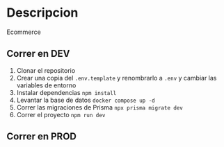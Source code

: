 # Descripcion 
Ecommerce

## Correr en DEV 

1. Clonar el repositorio 
2. Crear una copia del ```.env.template``` y renombrarlo a  ```.env``` y cambiar las variables de entorno
3. Instalar dependencias ```npm install```
4. Levantar la base de datos ```docker compose up -d ```
5. Correr las migraciones de Prisma ```npx prisma migrate dev```
5. Correr el proyecto ```npm run dev```


## Correr en PROD 
